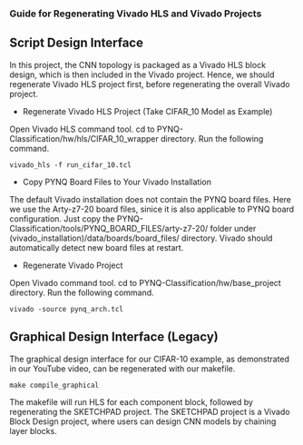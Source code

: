 
### Guide for Regenerating Vivado HLS and Vivado Projects

## Script Design Interface

In this project, the CNN topology is packaged as a Vivado HLS block design, which is then included in the Vivado project. Hence, we should regenerate Vivado HLS project first, before regenerating the overall Vivado project.

- Regenerate Vivado HLS Project (Take CIFAR_10 Model as Example)

Open Vivado HLS command tool. cd to PYNQ-Classification/hw/hls/CIFAR_10_wrapper directory. Run the following command.

`vivado_hls -f run_cifar_10.tcl`


- Copy PYNQ Board Files to Your Vivado Installation

The default Vivado installation does not contain the PYNQ board files. Here we use the Arty-z7-20 board files, sinice it is also applicable to PYNQ board configuration. Just copy the PYNQ-Classification/tools/PYNQ_BOARD_FILES/arty-z7-20/ folder under (vivado_installation)/data/boards/board_files/ directory. Vivado should automatically detect new board files at restart.

- Regenerate Vivado Project

Open Vivado command tool. cd to PYNQ-Classification/hw/base_project directory. Run the following command.

`vivado -source pynq_arch.tcl`

## Graphical Design Interface (Legacy)

The graphical design interface for our CIFAR-10 example, as demonstrated in our YouTube video, can be regenerated with our makefile.

`make compile_graphical`

The makefile will run HLS for each component block, followed by regenerating the SKETCHPAD project. The SKETCHPAD project is a Vivado Block Design project, where users can design CNN models by chaining layer blocks.
